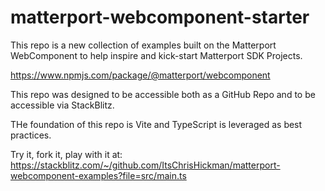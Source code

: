 # matterport-webcomponent-starter

This repo is a new collection of examples built on the Matterport WebComponent to help inspire and 
kick-start Matterport SDK Projects.

https://www.npmjs.com/package/@matterport/webcomponent

This repo was designed to be accessible both as a GitHub Repo and to be accessible via StackBlitz.

THe foundation of this repo is Vite and TypeScript is leveraged as best practices.

Try it, fork it, play with it at: 
https://stackblitz.com/~/github.com/ItsChrisHickman/matterport-webcomponent-examples?file=src/main.ts
